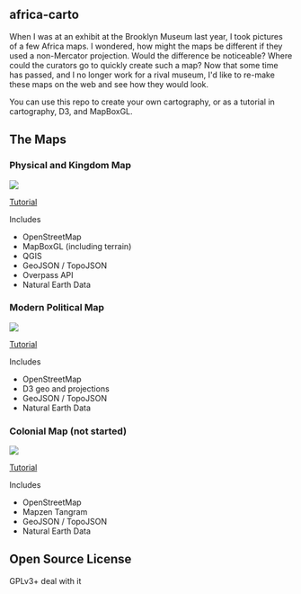 ## africa-carto

When I was at an exhibit at the Brooklyn Museum last year, I took pictures of a
few Africa maps. I wondered, how might the maps be different if they used a
non-Mercator projection. Would the difference be noticeable? Where could the
curators go to quickly create such a map? Now that some time has passed, and I
no longer work for a rival museum, I'd like to re-make these maps on the web
and see how they would look.

You can use this repo to create your own cartography, or as a tutorial
in cartography, D3, and MapBoxGL.

## The Maps

### Physical and Kingdom Map

<img src="http://mapmeld.github.io/africa-carto/maps/2.jpg"/>

<a href="https://github.com/mapmeld/africa-carto/tree/gh-pages/physical">Tutorial</a>

Includes

* OpenStreetMap
* MapBoxGL (including terrain)
* QGIS
* GeoJSON / TopoJSON
* Overpass API
* Natural Earth Data

### Modern Political Map

<img src="http://mapmeld.github.io/africa-carto/maps/3.jpg"/>

<a href="https://github.com/mapmeld/africa-carto/tree/gh-pages/modern">Tutorial</a>

Includes

* OpenStreetMap
* D3 geo and projections
* GeoJSON / TopoJSON
* Natural Earth Data

### Colonial Map (not started)

<img src="http://mapmeld.github.io/africa-carto/maps/1.jpg"/>

<a href="https://github.com/mapmeld/africa-carto/tree/gh-pages/colonial">Tutorial</a>

Includes

* OpenStreetMap
* Mapzen Tangram
* GeoJSON / TopoJSON
* Natural Earth Data

## Open Source License

GPLv3+ deal with it
